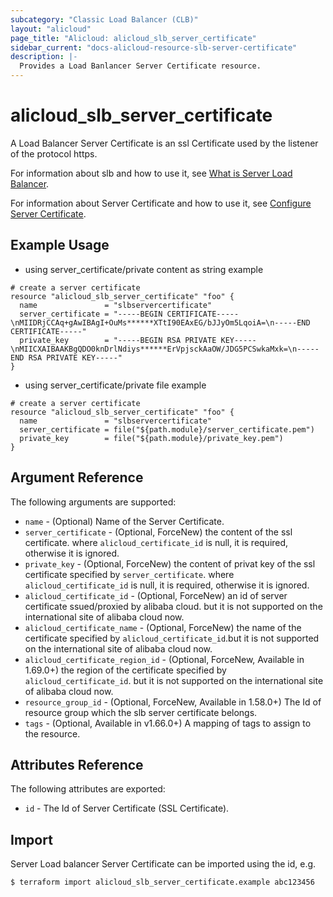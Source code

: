```yaml
---
subcategory: "Classic Load Balancer (CLB)"
layout: "alicloud"
page_title: "Alicloud: alicloud_slb_server_certificate"
sidebar_current: "docs-alicloud-resource-slb-server-certificate"
description: |-
  Provides a Load Banlancer Server Certificate resource.
---
```


# alicloud\_slb\_server\_certificate

A Load Balancer Server Certificate is an ssl Certificate used by the listener of the protocol https.

For information about slb and how to use it, see [What is Server Load Balancer](https://www.alibabacloud.com/help/doc-detail/27539.htm).

For information about Server Certificate and how to use it, see [Configure Server Certificate](https://www.alibabacloud.com/help/doc-detail/85968.htm).


## Example Usage

* using server_certificate/private content as string example

```
# create a server certificate
resource "alicloud_slb_server_certificate" "foo" {
  name               = "slbservercertificate"
  server_certificate = "-----BEGIN CERTIFICATE-----\nMIIDRjCCAq+gAwIBAgI+OuMs******XTtI90EAxEG/bJJyOm5LqoiA=\n-----END CERTIFICATE-----"
  private_key        = "-----BEGIN RSA PRIVATE KEY-----\nMIICXAIBAAKBgQDO0knDrlNdiys******ErVpjsckAaOW/JDG5PCSwkaMxk=\n-----END RSA PRIVATE KEY-----"
}
```

* using server_certificate/private file example

```
# create a server certificate
resource "alicloud_slb_server_certificate" "foo" {
  name               = "slbservercertificate"
  server_certificate = file("${path.module}/server_certificate.pem")
  private_key        = file("${path.module}/private_key.pem")
}
```

## Argument Reference

The following arguments are supported:

* `name` - (Optional) Name of the Server Certificate.
* `server_certificate` - (Optional, ForceNew) the content of the ssl certificate. where `alicloud_certificate_id` is null, it is required, otherwise it is ignored.
* `private_key` - (Optional, ForceNew) the content of privat key of the ssl certificate specified by `server_certificate`. where `alicloud_certificate_id` is null, it is required, otherwise it is ignored.
* `alicloud_certificate_id` - (Optional, ForceNew) an id of server certificate ssued/proxied by alibaba cloud. but it is not supported on the international site of alibaba cloud now.
* `alicloud_certificate_name` - (Optional, ForceNew) the name of the certificate specified by `alicloud_certificate_id`.but it is not supported on the international site of alibaba cloud now.
* `alicloud_certificate_region_id` - (Optional, ForceNew, Available in 1.69.0+) the region of the certificate specified by `alicloud_certificate_id`. but it is not supported on the international site of alibaba cloud now.
* `resource_group_id` - (Optional, ForceNew, Available in 1.58.0+) The Id of resource group which the slb server certificate belongs.
* `tags` - (Optional, Available in v1.66.0+) A mapping of tags to assign to the resource.
## Attributes Reference

The following attributes are exported:

* `id` - The Id of Server Certificate (SSL Certificate).

## Import

Server Load balancer Server Certificate can be imported using the id, e.g.

```
$ terraform import alicloud_slb_server_certificate.example abc123456
```
